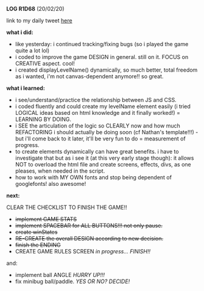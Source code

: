 **LOG R1D68** (20/02/20)

link to my daily tweet [here](https://twitter.com/Nightcoder2/status/1230393932552556545)

**what i did:**

- like yesterday: i continued tracking/fixing bugs (so i played the game quite a lot lol) 
- i coded to improve the game DESIGN in general. still on it. FOCUS on CREATIVE aspect. cool!
- i created displayLevelName() dynamically, so much better, total freedom as i wanted, i'm not canvas-dependent anymore!! so great.

**what i learned:**

- i see/understand/practice the relationship between JS and CSS.
- i coded fluently and could create my levelName element easily (i tried LOGICAL ideas based on html knowledge and it finally worked!) = LEARNING BY DOING. 
- i SEE the articulation of the logic so CLEARLY now and how much REFACTORING i should actually be doing soon (cf Nathan's template!!!) - but i'll come back to it later, it'll be very fun to do = measurement of progress.
- to create elements dynamically can have great benefits. i have to investigate that but as i see it (at this very early stage though): it allows NOT to overload the html file and create screens, effects, divs, as one pleases, when needed in the script.
- how to work with MY OWN fonts and stop being dependent of googlefonts! also awesome! 

**next:**

CLEAR THE CHECKLIST TO FINISH THE GAME!!

- ~~implement GAME STATS~~
- ~~implement SPACEBAR for ALL BUTTONS!!! not only pause.~~
- ~~create winStates~~
- ~~RE-CREATE the overall DESIGN according to new decision.~~
- ~~finish the ENDING~~
- CREATE GAME RULES SCREEN *in progress... FINISH!!*

and:

- implement ball ANGLE *HURRY UP!!!*
- fix minibug ball/paddle. *YES OR NO? DECIDE!*
